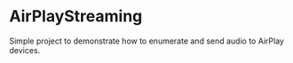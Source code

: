 AirPlayStreaming
================

Simple project to demonstrate how to enumerate and send audio to AirPlay devices.
